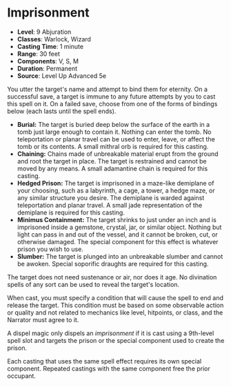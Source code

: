 # Imprisonment

- **Level**: 9 Abjuration
- **Classes**: Warlock, Wizard
- **Casting Time**: 1 minute
- **Range**: 30 feet
- **Components**: V, S, M
- **Duration**: Permanent
- **Source**: Level Up Advanced 5e

You utter the target's name and attempt to bind them for eternity. On a successful save, a target is immune to any future attempts by you to cast this spell on it. On a failed save, choose from one of the forms of bindings below (each lasts until the spell ends).

* **Burial:** The target is buried deep below the surface of the earth in a tomb just large enough to contain it. Nothing can enter the tomb. No teleportation or planar travel can be used to enter, leave, or affect the tomb or its contents. A small mithral orb is required for this casting.
* **Chaining:** Chains made of unbreakable material erupt from the ground and root the target in place. The target is restrained and cannot be moved by any means. A small adamantine chain is required for this casting.
* **Hedged Prison:** The target is imprisoned in a maze-like demiplane of your choosing, such as a labyrinth, a cage, a tower, a hedge maze, or any similar structure you desire. The demiplane is warded against teleportation and planar travel. A small jade representation of the demiplane is required for this casting.
* **Minimus Containment:** The target shrinks to just under an inch and is imprisoned inside a gemstone, crystal, jar, or similar object. Nothing but light can pass in and out of the vessel, and it cannot be broken, cut, or otherwise damaged. The special component for this effect is whatever prison you wish to use.
* **Slumber:** The target is plunged into an unbreakable slumber and cannot be awoken. Special soporific draughts are required for this casting.

The target does not need sustenance or air, nor does it age. No divination spells of any sort can be used to reveal the target's location.

When cast, you must specify a condition that will cause the spell to end and release the target. This condition must be based on some observable action or quality and not related to mechanics like level, hitpoints, or class, and the Narrator must agree to it.

A dispel magic only dispels an _imprisonment_ if it is cast using a 9th-level spell slot and targets the prison or the special component used to create the prison.

Each casting that uses the same spell effect requires its own special component. Repeated castings with the same component free the prior occupant.

